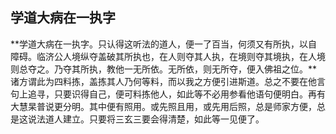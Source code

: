 ##  学道大病在一执字

**学道大病在一执字。只认得这听法的道人，便一了百当，何须又有所执，以自障碍。临济公人境纵夺盖破其所执也，在人则夺其人执，在境则夺其境执，在人境则总夺之。乃夺其所执，教他一无所依。无所依，则无所夺，便入佛祖之位。**诸方谓此为四料拣，盖拣其人乃何等料，而以我之方便引进斯道。总之不要在他言句上追寻，只要识得自己，便可料拣他人，如此等不必用参看他语句便明白。再有大慧杲普说更分明。其中便有照用。或先照且用，或先用后照，总是师家方便，总是这说法道人建立。只要将三玄三要会得清楚，如此等一见便了。

